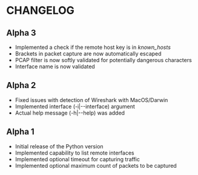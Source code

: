 # CHANGELOG

## Alpha 3

* Implemented a check if the remote host key is in _known_hosts_
* Brackets in packet capture are now automatically escaped
* PCAP filter is now softly validated for potentially dangerous characters
* Interface name is now validated

## Alpha 2

* Fixed  issues with detection of Wireshark with MacOS/Darwin
* Implemented interface (-i|--interface) argument
* Actual help message (-h|--help) was added

## Alpha 1

* Initial release of the Python version
* Implemented capability to list remote interfaces
* Implemented optional timeout for capturing traffic
* Implemented optional maximum count of packets to be captured
